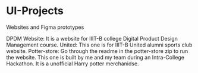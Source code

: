 # UI-Projects
Websites and Figma prototypes

DPDM Website: It is a website for IIIT-B college Digital Product Design Management course.
United: This one is for IIIT-B United alumni sports club website.
Potter-store: Go through the readme in the potter-store zip to run the website. This one is built by me and my team during an Intra-College Hackathon. It is a unofficial Harry potter merchanidse.
